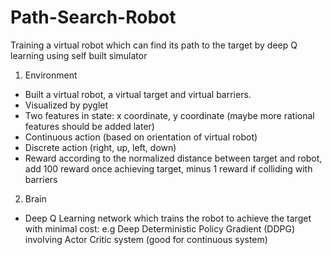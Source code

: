# Path-Search-Robot
Training a virtual robot which can find its path to the target by deep Q learning using self built simulator

1. Environment
- Built a virtual robot, a virtual target and virtual barriers. 
- Visualized by pyglet 
- Two features in state: x coordinate, y coordinate (maybe more rational features should be added later)
- Continuous action (based on orientation of virtual robot)
- Discrete action (right, up, left, down)
- Reward according to the normalized distance between target and robot, add 100 reward once achieving target, minus 1 reward if colliding with barriers 

2. Brain
- Deep Q Learning network which trains the robot to achieve the target with minimal cost: 
e.g Deep Deterministic Policy Gradient (DDPG) involving Actor Critic system (good for continuous system)
